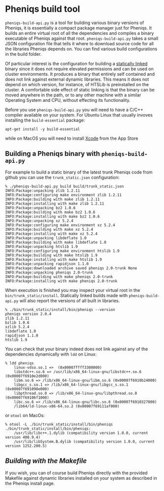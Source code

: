 # Pheniqs build tool

`pheniqs-build-api.py` is a tool for building various binary versions of Pheniqs, it is essentially a compact package manager just for Pheniqs. It builds an entire virtual root of all the dependencies and compiles a binary executable of Pheniqs against that root. `pheniqs-build-api.py` takes a small JSON configuration file that tells it where to download source code for all the libraries Pheniqs depends on. You can find various build configurations in the build folder.

Of particular interest is the configuration for building a [statically linked](https://en.wikipedia.org/wiki/Static_library) binary since it does not require elevated permissions and can be used on cluster environments. It produces a binary that entirely self contained and does not link against external dynamic libraries. This means it does not depend on which version, for instance, of HTSLib is preinstalled on the cluster. A comfortable side effect of static linking is that the binary can be moved anywhere in the path, or to any other machine with a similar Operating System and CPU, without effecting its functionality.  

Before you use `pheniqs-build-api.py` you will need to have a C/C++ compiler available on your system. For Ubuntu Linux that usually invoves installing the `build-essential` package:

```shell
apt-get install -y build-essential
```

while on MacOS you will need to install [Xcode](https://apps.apple.com/us/app/xcode/id497799835) from the App Store

## Building a Pheniqs binary with `pheniqs-build-api.py`

For example to build a static binary of the latest trunk Pheniqs code from github you can use the `trunk_static.json` configuration:

```shell
% ./pheniqs-build-api.py build build/trunk_static.json
INFO:Package:unpacking zlib 1.2.11
INFO:Package:configuring make environment zlib 1.2.11
INFO:Package:building with make zlib 1.2.11
INFO:Package:installing with make zlib 1.2.11
INFO:Package:unpacking bz2 1.0.6
INFO:Package:building with make bz2 1.0.6
INFO:Package:installing with make bz2 1.0.6
INFO:Package:unpacking xz 5.2.4
INFO:Package:configuring make environment xz 5.2.4
INFO:Package:building with make xz 5.2.4
INFO:Package:installing with make xz 5.2.4
INFO:Package:unpacking libdeflate 1.0
INFO:Package:building with make libdeflate 1.0
INFO:Package:unpacking htslib 1.9
INFO:Package:configuring make environment htslib 1.9
INFO:Package:building with make htslib 1.9
INFO:Package:installing with make htslib 1.9
INFO:Package:unpacking rapidjson 1.1.0
INFO:Package:downloaded archive saved pheniqs 2.0-trunk None
INFO:Package:unpacking pheniqs 2.0-trunk
INFO:Package:building with make pheniqs 2.0-trunk
INFO:Package:installing with make pheniqs 2.0-trunk
```

When execution is finished you may inspect your virtual root in the `bin/trunk_static/install`. Statically linked builds made with `pheniqs-build-api.py` will also report the versions of all built in libraries.

```Shell
% ./bin/trunk_static/install/bin/pheniqs --version
pheniqs version 2.0.4
zlib 1.2.11
bzlib 1.0.6
xzlib 5.2.4
libdeflate 1.0
rapidjson 1.1.0
htslib 1.9
```

You can check that your binary indeed does not link against any of the dependencies dynamically with `ldd` on Linux:

```shell
% ldd pheniqs
	linux-vdso.so.1 =>  (0x00007ffff3300000)
	libstdc++.so.6 => /usr/lib/x86_64-linux-gnu/libstdc++.so.6 (0x00007f6910e2d000)
	libm.so.6 => /lib/x86_64-linux-gnu/libm.so.6 (0x00007f6910b24000)
	libgcc_s.so.1 => /lib/x86_64-linux-gnu/libgcc_s.so.1 (0x00007f691090e000)
	libpthread.so.0 => /lib/x86_64-linux-gnu/libpthread.so.0 (0x00007f69106f1000)
	libc.so.6 => /lib/x86_64-linux-gnu/libc.so.6 (0x00007f6910327000)
	/lib64/ld-linux-x86-64.so.2 (0x00007f69111af000)
```

or `otool` on MacOs:

```shell
% otool -L ./bin/trunk_static/install/bin/pheniqs
./bin/trunk_static/install/bin/pheniqs:
	/usr/lib/libc++.1.dylib (compatibility version 1.0.0, current version 400.9.4)
	/usr/lib/libSystem.B.dylib (compatibility version 1.0.0, current version 1252.200.5)
```

## *Building with the Makefile*
If you wish, you can of course build Pheniqs directly with the provided Makefile against dynamic libraries installed on your system as described in the Pheniqs install page.
